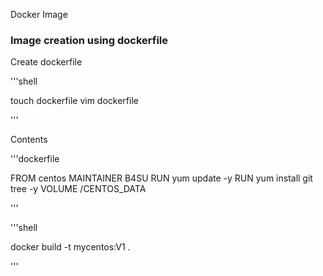 Docker Image
### Image creation using dockerfile

Create dockerfile

'''shell

touch dockerfile
vim dockerfile

'''

Contents

'''dockerfile

FROM centos
MAINTAINER B4SU
RUN yum update -y
RUN yum install git tree -y
VOLUME /CENTOS_DATA

'''

'''shell

docker build -t mycentos:V1 .

'''
